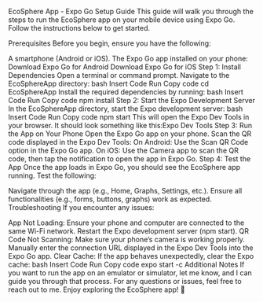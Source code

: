 EcoSphere App - Expo Go Setup Guide
This guide will walk you through the steps to run the EcoSphere app on your mobile device using Expo Go. Follow the instructions below to get started.

Prerequisites
Before you begin, ensure you have the following:

A smartphone (Android or iOS).
The Expo Go app installed on your phone:
Download Expo Go for Android
Download Expo Go for iOS
Step 1: Install Dependencies
Open a terminal or command prompt.
Navigate to the EcoSphereApp directory:
bash
Insert Code
Run
Copy code
cd EcoSphereApp
Install the required dependencies by running:
bash
Insert Code
Run
Copy code
npm install
Step 2: Start the Expo Development Server
In the EcoSphereApp directory, start the Expo development server:
bash
Insert Code
Run
Copy code
npm start
This will open the Expo Dev Tools in your browser. It should look something like this:Expo Dev Tools
Step 3: Run the App on Your Phone
Open the Expo Go app on your phone.
Scan the QR code displayed in the Expo Dev Tools:
On Android: Use the Scan QR Code option in the Expo Go app.
On iOS: Use the Camera app to scan the QR code, then tap the notification to open the app in Expo Go.
Step 4: Test the App
Once the app loads in Expo Go, you should see the EcoSphere app running. Test the following:

Navigate through the app (e.g., Home, Graphs, Settings, etc.).
Ensure all functionalities (e.g., forms, buttons, graphs) work as expected.
Troubleshooting
If you encounter any issues:

App Not Loading:
Ensure your phone and computer are connected to the same Wi-Fi network.
Restart the Expo development server (npm start).
QR Code Not Scanning:
Make sure your phone’s camera is working properly.
Manually enter the connection URL displayed in the Expo Dev Tools into the Expo Go app.
Clear Cache: If the app behaves unexpectedly, clear the Expo cache:
bash
Insert Code
Run
Copy code
expo start -c
Additional Notes
If you want to run the app on an emulator or simulator, let me know, and I can guide you through that process.
For any questions or issues, feel free to reach out to me.
Enjoy exploring the EcoSphere app! 🌊

